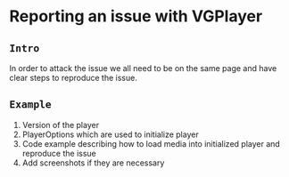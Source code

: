 # Reporting an issue with VGPlayer

## `Intro` ##
In order to attack the issue we all need to be on the same page and have clear steps to reproduce the issue.

## `Example` ##
1. Version of the player
2. PlayerOptions which are used to initialize player
3. Code example describing how to load media into initialized player and reproduce the issue
4. Add screenshots if they are necessary
